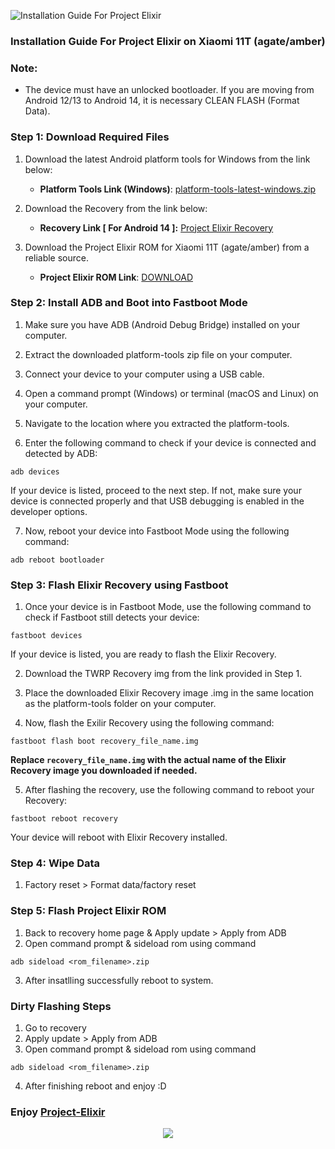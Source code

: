 ![Installation Guide For Project Elixir](https://i.imgur.com/42LxtAl.png)

### Installation Guide For Project Elixir on Xiaomi 11T (agate/amber)

###  **Note:** 
- The device must have an unlocked bootloader. If you are moving from Android 12/13 to Android 14, it is necessary CLEAN FLASH (Format Data).

### Step 1: Download Required Files
1. Download the latest Android platform tools for Windows from the link below:
   - **Platform Tools Link (Windows)**: [platform-tools-latest-windows.zip](https://dl.google.com/android/repository/platform-tools-latest-windows.zip)

2. Download the Recovery from the link below:
   - **Recovery Link [ For Android 14 ]:** [Project Elixir Recovery](https://sourceforge.net/projects/project-elixir/files/fourteen/amber/recovery/boot.img/download)

3. Download the Project Elixir ROM for Xiaomi 11T (agate/amber) from a reliable source.
   - **Project Elixir ROM Link**: [DOWNLOAD](https://projectelixiros.com/device/amber)

### Step 2: Install ADB and Boot into Fastboot Mode
1. Make sure you have ADB (Android Debug Bridge) installed on your computer.

2. Extract the downloaded platform-tools zip file on your computer.

3. Connect your device to your computer using a USB cable.

4. Open a command prompt (Windows) or terminal (macOS and Linux) on your computer.

5. Navigate to the location where you extracted the platform-tools.

6. Enter the following command to check if your device is connected and detected by ADB:

```
adb devices
```

If your device is listed, proceed to the next step. If not, make sure your device is connected properly and that USB debugging is enabled in the developer options.

7. Now, reboot your device into Fastboot Mode using the following command:

```
adb reboot bootloader
```
### Step 3: Flash Elixir Recovery using Fastboot
1. Once your device is in Fastboot Mode, use the following command to check if Fastboot still detects your device:

```
fastboot devices
```

If your device is listed, you are ready to flash the Elixir Recovery.

2. Download the TWRP Recovery img from the link provided in Step 1.

3. Place the downloaded Elixir Recovery image .img in the same location as the platform-tools folder on your computer.

4. Now, flash the Exilir Recovery using the following command:

```
fastboot flash boot recovery_file_name.img
```

**Replace `recovery_file_name.img` with the actual name of the Elixir Recovery image you downloaded if needed.**

5. After flashing the recovery, use the following command to reboot your Recovery:

```
fastboot reboot recovery
```

Your device will reboot with Elixir Recovery installed.

### Step 4: Wipe Data
1. Factory reset > Format data/factory reset

### Step 5: Flash Project Elixir ROM
1. Back to recovery home page & Apply update > Apply from ADB
2. Open command prompt & sideload rom using command 

```
adb sideload <rom_filename>.zip
```
3. After insatlling successfully reboot to system.

### Dirty Flashing Steps
1. Go to recovery
2. Apply update > Apply from ADB
3. Open command prompt & sideload rom using command

```
adb sideload <rom_filename>.zip
```

4. After finishing reboot and enjoy :D

### **Enjoy [Project-Elixir](https://projectelixiros.com)**

<p align="center">
  <img src="https://i.imgur.com/uJQqd7q.png" />
